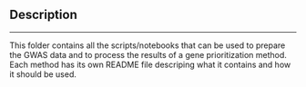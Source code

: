 ## Description
* * *

This folder contains all the scripts/notebooks that can be used to prepare the GWAS data and to process the results of a gene prioritization method. Each method has its own README file descriping what it contains and how it should be used.